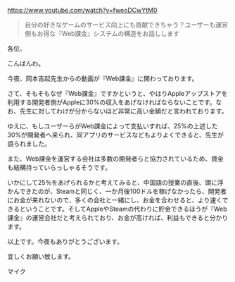 https://www.youtube.com/watch?v=fweoDCwYtM0

> 自分の好きなゲームのサービス向上にも貢献できちゃう？ユーザーも運営側もお得な『Web課金』システムの構造をお話しします

各位、

こんばんわ。

今夜、岡本吉起先生からの動画が『Web課金』に関わっております。

さて、そもそもなぜ『Web課金』ですかというと、やはりAppleアップストアを利用する開発者側がAppleに30%の収入をあげなければならないことです。なお、先生に対してわけが分からないほど非常に高い金額だと言われております。

ゆえに、もしユーザーらがWeb課金によって支払いすれば、25%の上述した30%が開発者へ来られ、同アプリのサービスなどもよりよくできると、先生が語られました。

また、Web課金を運営する会社は多数の開発者らと協力されているため、資金も結構持っていらっしゃるそうです。

いかにして25％をあげられるかと考えてみると、中国語の授業の直後、頭に浮かんできたのが、Steamと同じく、一か月後100ドルを稼げなかったら、開発者にお金が来れないので、多くの会社と一緒にし、お金を合わせると、より速くできるということです。そしてAppleやSteamの代わりに貯金できるほうが『Web課金』の運営会社だと考えられており、お金が高ければ、利益もできると分かります。

以上です。今夜もありがとうございます。

宜しくお願い致します。

マイク

